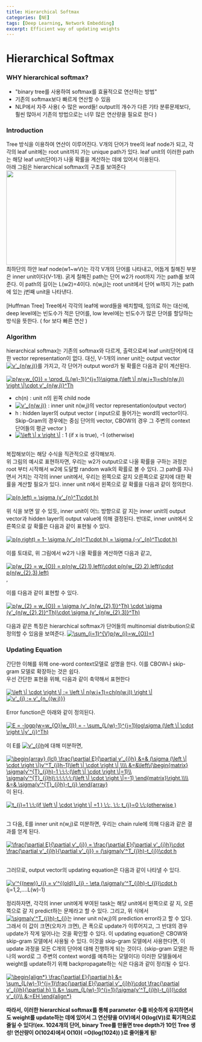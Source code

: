 ```yaml
---
title: Hierarchical Softmax
categories: [NE]
tags: [Deep Learning, Network Embedding]
excerpt: Efficient way of updating weights
---
```


<script src="https://cdn.mathjax.org/mathjax/latest/MathJax.js?config=TeX-AMS-MML_HTMLorMML" type="text/javascript"></script>

# Hierarchical Softmax

### WHY hierarchical softmax?
- "binary tree를 사용하여 softmax를 효율적으로 연산하는 방법" 
- 기존의 softmax보다 빠르게 연산할 수 있음
- NLP에서 자주 사용( 수 많은 word들! output의 개수가 다른 기타 분류문제보다, 훨씬 많아서 기존의 방법으로는 너무 많은 연산량을 필요로 한다 )

### Introduction
Tree 방식을 이용하여 연산이 이루어진다.
V개의 단어가 tree의 leaf node가 되고, 각각의 leaf unit에는 root unit까지 가는 unique path가 있다. leaf unit의 이러한 path는 해당 leaf unit(단어)가 나올 확률을 계산하는 데에 있어서 이용된다. <br>
아래 그림은 hierarchical softmax의 구조를 보여준다 <br>
<img src="https://miro.medium.com/max/521/1*a4idodtq60y2U5HqpB_MTQ.png" width="450" height="250" /> <br>
최하단의 하얀 leaf node(w1~wV)는 각각 V개의 단어를 나타내고, 어둡게 칠해진 부분은 inner unit이다(V-1개). 굵게 칠해진 path는 단어 w2가 root까지 가는 path롤 보여준다. 이 path의 길이는 L(w2)=4이다. n(w,j)는 root unit에서 단어 w까지 가는 path에 있는 j번째 unit을 나타낸다. <br> <br>
[Huffman Tree] Tree에서 각각의 leaf에 word들을 배치할때, 임의로 하는 대신에, deep level에는 빈도수가 적은 단어를, low level에는 빈도수가 많은 단어를 할당하는 방식을 뜻한다. ( for 보다 빠른 연산 )


### Algorithm
hierarchical softmax는 기존의 softmax와 다르게, 출력으로써 leaf unit(단어)에 대한 vector representation이 없다. 대신, V-1개의 inner unit는 output vector <a href="https://www.codecogs.com/eqnedit.php?latex=v'_{n(w,j)}" target="_blank"><img src="https://latex.codecogs.com/gif.latex?v'_{n(w,j)}" title="v'_{n(w,j)}" /></a>를 가지고, 각 단어가 output word가 될 확률은 다음과 같이 계산된다.<br> <br>
<a href="https://www.codecogs.com/eqnedit.php?latex=p(w=w_{O})&space;=&space;\prod_{L(w)-1)}^{j=1}\sigma&space;(\left&space;\|&space;n(w,j&plus;1)=ch(n(w,j))&space;\right&space;\|\cdot&space;v'_{n(w,j)}^Th" target="_blank"><img src="https://latex.codecogs.com/gif.latex?p(w=w_{O})&space;=&space;\prod_{L(w)-1)}^{j=1}\sigma&space;(\left&space;\|&space;n(w,j&plus;1)=ch(n(w,j))&space;\right&space;\|\cdot&space;v'_{n(w,j)}^Th" title="p(w=w_{O}) = \prod_{L(w)-1)}^{j=1}\sigma (\left \| n(w,j+1)=ch(n(w,j)) \right \|\cdot v'_{n(w,j)}^Th" /></a> <br> 
- ch(n) : unit n의 왼쪽 child node
- <a href="https://www.codecogs.com/eqnedit.php?latex=v'_{n(w,j)}" target="_blank"><img src="https://latex.codecogs.com/gif.latex?v'_{n(w,j)}" title="v'_{n(w,j)}" /></a> : inner unit n(w,j)의 vector representation(output vector)
- h : hidden layer의 output vector ( input으로 들어가는 word의 vector이다. Skip-Gram의 경우에는 중심 단어의 vector, CBOW의 경우 그 주변의 context 단어들의 평균 vector )
- <a href="https://www.codecogs.com/eqnedit.php?latex=\left&space;\|&space;x&space;\right&space;\|" target="_blank"><img src="https://latex.codecogs.com/gif.latex?\left&space;\|&space;x&space;\right&space;\|" title="\left \| x \right \|" /></a> : 1 (if x is true), -1 (otherwise) <br> <br>

복잡해보이는 해당 수식을 직관적으로 생각해보자. <br>
위 그림의 예시로 표현하자면, 우리는 w2가 output으로 나올 확률을 구하는 과정은 root 부터 시작해서 w2에 도달할 random walk의 확률로 볼 수 있다. 그 path를 지나면서 거치는 각각의 inner unit에서, 우리는 왼쪽으로 갈지 오른쪽으로 갈지에 대한 확률을 계산할 필요가 있다. inner unit n에서 왼쪽으로 갈 확률을 다음과 같이 정의한다. <br> <br>
<a href="https://www.codecogs.com/eqnedit.php?latex=p(n,left)&space;=&space;\sigma&space;(v'_{n}^T\cdot&space;h)" target="_blank"><img src="https://latex.codecogs.com/gif.latex?p(n,left)&space;=&space;\sigma&space;(v'_{n}^T\cdot&space;h)" title="p(n,left) = \sigma (v'_{n}^T\cdot h)" /></a> <br> <br>
위 식을 보면 알 수 있듯, inner unit이 어느 방향으로 갈 지는 inner unit의 output vector과 hidden layer의 output value에 의해 결정된다. 반대로, inner unit에서 오른쪽으로 갈 확률은 다음과 같이 표현될 수 있다. <br> <br>
<a href="https://www.codecogs.com/eqnedit.php?latex=p(n,right)&space;=&space;1-&space;\sigma&space;(v'_{n}^T\cdot&space;h)&space;=&space;\sigma&space;(-v'_{n}^T\cdot&space;h)" target="_blank"><img src="https://latex.codecogs.com/gif.latex?p(n,right)&space;=&space;1-&space;\sigma&space;(v'_{n}^T\cdot&space;h)&space;=&space;\sigma&space;(-v'_{n}^T\cdot&space;h)" title="p(n,right) = 1- \sigma (v'_{n}^T\cdot h) = \sigma (-v'_{n}^T\cdot h)" /></a> <br> <br>
이를 토대로, 위 그림에서 w2가 나올 확률을 계산하면 다음과 같고,<br> <br>
<a href="https://www.codecogs.com/eqnedit.php?latex=p(w_{2}&space;=&space;w_{O})&space;=&space;p(n(w_{2},1),left)\cdot&space;p(n(w_{2},2),left)\cdot&space;p(n(w_{2},3),left)" target="_blank"><img src="https://latex.codecogs.com/gif.latex?p(w_{2}&space;=&space;w_{O})&space;=&space;p(n(w_{2},1),left)\cdot&space;p(n(w_{2},2),left)\cdot&space;p(n(w_{2},3),left)" title="p(w_{2} = w_{O}) = p(n(w_{2},1),left)\cdot p(n(w_{2},2),left)\cdot p(n(w_{2},3),left)" /></a>, <br> <br>
이를 다음과 같이 표현할 수 있다. <br> <br>
<a href="https://www.codecogs.com/eqnedit.php?latex=p(w_{2}&space;=&space;w_{O})&space;=&space;\sigma&space;(v'_{n(w_{2},1)}^Th)&space;\cdot&space;\sigma&space;(v'_{n(w_{2},2)}^Th)\cdot&space;\sigma&space;(v'_{n(w_{2},3)}^Th)" target="_blank"><img src="https://latex.codecogs.com/gif.latex?p(w_{2}&space;=&space;w_{O})&space;=&space;\sigma&space;(v'_{n(w_{2},1)}^Th)&space;\cdot&space;\sigma&space;(v'_{n(w_{2},2)}^Th)\cdot&space;\sigma&space;(v'_{n(w_{2},3)}^Th)" title="p(w_{2} = w_{O}) = \sigma (v'_{n(w_{2},1)}^Th) \cdot \sigma (v'_{n(w_{2},2)}^Th)\cdot \sigma (v'_{n(w_{2},3)}^Th)" /></a> <br> <br>
다음과 같은 특징은 hierarchical softmax가 단어들의 multinomial distribution으로 정의할 수 있음을 보여준다.
<a href="https://www.codecogs.com/eqnedit.php?latex=\sum_{i=1}^{V}p(w_{i}=w_{O})=1" target="_blank"><img src="https://latex.codecogs.com/gif.latex?\sum_{i=1}^{V}p(w_{i}=w_{O})=1" title="\sum_{i=1}^{V}p(w_{i}=w_{O})=1" /></a>

### Updating Equation
간단한 이해를 위해 one-word context모델로 설명을 한다. 이를 CBOW나 skip-gram 모델로 확장하는 것은 쉽다. <br>
우선 간단한 표현을 위해, 다음과 같이 축약해서 표현한다 <br> <br>
<a href="https://www.codecogs.com/eqnedit.php?latex=\left&space;\|&space;\cdot&space;\right&space;\|&space;:=&space;\left&space;\|&space;n(w,j&plus;1)=ch(n(w,j))&space;\right&space;\|" target="_blank"><img src="https://latex.codecogs.com/gif.latex?\left&space;\|&space;\cdot&space;\right&space;\|&space;:=&space;\left&space;\|&space;n(w,j&plus;1)=ch(n(w,j))&space;\right&space;\|" title="\left \| \cdot \right \| := \left \| n(w,j+1)=ch(n(w,j)) \right \|" /></a>  <br>
 <a href="https://www.codecogs.com/eqnedit.php?latex=v'_{j}&space;:=&space;v'_{n_{(w,j)}}" target="_blank"><img src="https://latex.codecogs.com/gif.latex?v'_{j}&space;:=&space;v'_{n_{(w,j)}}" title="v'_{j} := v'_{n_{(w,j)}}" /></a> <br> <br>
Error function은 아래와 같이 정의된다. <br> <br>
<a href="https://www.codecogs.com/eqnedit.php?latex=E&space;=&space;-logp(w=w_{O}|w_{I})&space;=&space;-&space;\sum_{L(w)-1}^{j=1}log\sigma&space;(\left&space;\|&space;\cdot&space;\right&space;\|v'_{j}^Th)" target="_blank"><img src="https://latex.codecogs.com/gif.latex?E&space;=&space;-logp(w=w_{O}|w_{I})&space;=&space;-&space;\sum_{L(w)-1}^{j=1}log\sigma&space;(\left&space;\|&space;\cdot&space;\right&space;\|v'_{j}^Th)" title="E = -logp(w=w_{O}|w_{I}) = - \sum_{L(w)-1}^{j=1}log\sigma (\left \| \cdot \right \|v'_{j}^Th)" /></a> <br> <br>
이 E를 <a href="https://www.codecogs.com/eqnedit.php?latex=v'_{j}h" target="_blank"><img src="https://latex.codecogs.com/gif.latex?v'_{j}h" title="v'_{j}h" /></a>에 대해 미분하면, <br> <br>
<a href="https://www.codecogs.com/eqnedit.php?latex=\begin{array}&space;{lcl}&space;\frac{\partial&space;E}{\partial&space;v'_{j}h}&space;&=&&space;(\sigma&space;(\left&space;\|&space;\cdot&space;\right&space;\|)v'^T_{j}h-1)\left&space;\|&space;\cdot&space;\right&space;\|&space;\\\\&space;&=&\left\{\begin{matrix}&space;\sigma(v'^{T}_{j}h)-1&space;\;\;\;(\left&space;\|&space;\cdot&space;\right&space;\|=1)\\&space;\sigma(v'^{T}_{j}h)\;\;\;\;\;\;(\left&space;\|&space;\cdot&space;\right&space;\|=-1)&space;\end{matrix}\right.\\\\&space;&=&&space;\sigma(v'^{T}_{j}h)-t_{j}&space;\end{array}" target="_blank"><img src="https://latex.codecogs.com/gif.latex?\begin{array}&space;{lcl}&space;\frac{\partial&space;E}{\partial&space;v'_{j}h}&space;&=&&space;(\sigma&space;(\left&space;\|&space;\cdot&space;\right&space;\|)v'^T_{j}h-1)\left&space;\|&space;\cdot&space;\right&space;\|&space;\\\\&space;&=&\left\{\begin{matrix}&space;\sigma(v'^{T}_{j}h)-1&space;\;\;\;(\left&space;\|&space;\cdot&space;\right&space;\|=1)\\&space;\sigma(v'^{T}_{j}h)\;\;\;\;\;\;(\left&space;\|&space;\cdot&space;\right&space;\|=-1)&space;\end{matrix}\right.\\\\&space;&=&&space;\sigma(v'^{T}_{j}h)-t_{j}&space;\end{array}" title="\begin{array} {lcl} \frac{\partial E}{\partial v'_{j}h} &=& (\sigma (\left \| \cdot \right \|)v'^T_{j}h-1)\left \| \cdot \right \| \\\\ &=&\left\{\begin{matrix} \sigma(v'^{T}_{j}h)-1 \;\;\;(\left \| \cdot \right \|=1)\\ \sigma(v'^{T}_{j}h)\;\;\;\;\;\;(\left \| \cdot \right \|=-1) \end{matrix}\right.\\\\ &=& \sigma(v'^{T}_{j}h)-t_{j} \end{array}" /></a> 이 된다.<br> <br>
<a href="https://www.codecogs.com/eqnedit.php?latex=t_{j}=1&space;\:\:(if&space;\left&space;\|&space;\cdot&space;\right&space;\|&space;=1&space;)&space;\:\:,&space;\:\:&space;t_{j}=0&space;\:\:(otherwise&space;)" target="_blank"><img src="https://latex.codecogs.com/gif.latex?t_{j}=1&space;\:\:(if&space;\left&space;\|&space;\cdot&space;\right&space;\|&space;=1&space;)&space;\:\:,&space;\:\:&space;t_{j}=0&space;\:\:(otherwise&space;)" title="t_{j}=1 \:\:(if \left \| \cdot \right \| =1 ) \:\:, \:\: t_{j}=0 \:\:(otherwise )" /></a> <br> <br>

그 다음, E를 inner unit n(w,j)로 미분하면, 우리는 chain rule에 의해 다음과 같은 결과를 얻게 된다. <br> <br>
<a href="https://www.codecogs.com/eqnedit.php?latex=\frac{\partial&space;E}{\partial&space;v'_{j}}&space;=&space;\frac{\partial&space;E}{\partial&space;v'_{j}h}\cdot&space;\frac{\partial&space;v'_{j}h}{\partial&space;v'_{j}}&space;=&space;(\sigma(v'^T_{j}h)-t_{j})\cdot&space;h" target="_blank"><img src="https://latex.codecogs.com/gif.latex?\frac{\partial&space;E}{\partial&space;v'_{j}}&space;=&space;\frac{\partial&space;E}{\partial&space;v'_{j}h}\cdot&space;\frac{\partial&space;v'_{j}h}{\partial&space;v'_{j}}&space;=&space;(\sigma(v'^T_{j}h)-t_{j})\cdot&space;h" title="\frac{\partial E}{\partial v'_{j}} = \frac{\partial E}{\partial v'_{j}h}\cdot \frac{\partial v'_{j}h}{\partial v'_{j}} = (\sigma(v'^T_{j}h)-t_{j})\cdot h" /></a> <br><br>

그러므로, output vector의 updating equation은 다음과 같이 나타낼 수 있다.<br><br>
<a href="https://www.codecogs.com/eqnedit.php?latex=v'^{(new)}_{j}&space;=&space;v'^{(old)}_{j}&space;-&space;\eta&space;(\sigma(v'^T_{j}h)-t_{j})\cdot&space;h" target="_blank"><img src="https://latex.codecogs.com/gif.latex?v'^{(new)}_{j}&space;=&space;v'^{(old)}_{j}&space;-&space;\eta&space;(\sigma(v'^T_{j}h)-t_{j})\cdot&space;h" title="v'^{(new)}_{j} = v'^{(old)}_{j} - \eta (\sigma(v'^T_{j}h)-t_{j})\cdot h" /></a> <br>
(j=1,2,....L(w)-1) <br><br>
정리하자면, 각각의 inner unit에게 부여된 task는 해당 unit에서 왼쪽으로 갈 지, 오른쪽으로 갈 지 predict하는 문제라고 할 수 있다. 그리고, 위 식에서 <a href="https://www.codecogs.com/eqnedit.php?latex=\sigma(v'^T_{j}h)-t_{j}" target="_blank"><img src="https://latex.codecogs.com/gif.latex?\sigma(v'^T_{j}h)-t_{j}" title="\sigma(v'^T_{j}h)-t_{j}" /></a>는 inner unit n(w,j)의 prediction error라고 할 수 있다. 그래서 이 값이 크면(오차가 크면), 큰 폭으로 update가 이루어지고, 그 반대의 경우 update가 작게 일어나는 것을 확인할 수 있다. 이 updating equation은 CBOW와 skip-gram 모델에서 사용될 수 있다. 이것을 skip-gram 모델에서 사용한다면, 이 update 과정을 모든 C개의 단어에 대해 진행하게 되는 것이다. (skip-gram 모델은 하나의 word로 그 주변의 context word를 예측하는 모델이다) 이러한 모델들에서 weight를 update하기 위해 backpropagate하는 식은 다음과 같이 정리될 수 있다.  <br><br>
<a href="https://www.codecogs.com/eqnedit.php?latex=\begin{align*}&space;\frac{\partial&space;E}{\partial&space;h}&space;&=&space;\sum_{L(w)-1}^{j=1}\frac{\partial&space;E}{\partial&space;v'_{j}h}\cdot&space;\frac{\partial&space;v'_{j}h}{\partial&space;h}&space;\\&space;&=&space;\sum_{L(w)-1}^{j=1}(\sigma(v'^T_{j}h)-t_{j})\cdot&space;v'_{j}\\&space;&:=EH&space;\end{align*}" target="_blank"><img src="https://latex.codecogs.com/gif.latex?\begin{align*}&space;\frac{\partial&space;E}{\partial&space;h}&space;&=&space;\sum_{L(w)-1}^{j=1}\frac{\partial&space;E}{\partial&space;v'_{j}h}\cdot&space;\frac{\partial&space;v'_{j}h}{\partial&space;h}&space;\\&space;&=&space;\sum_{L(w)-1}^{j=1}(\sigma(v'^T_{j}h)-t_{j})\cdot&space;v'_{j}\\&space;&:=EH&space;\end{align*}" title="\begin{align*} \frac{\partial E}{\partial h} &= \sum_{L(w)-1}^{j=1}\frac{\partial E}{\partial v'_{j}h}\cdot \frac{\partial v'_{j}h}{\partial h} \\ &= \sum_{L(w)-1}^{j=1}(\sigma(v'^T_{j}h)-t_{j})\cdot v'_{j}\\ &:=EH \end{align*}" /></a> <br><br>
**따라서, 이러한 hierarchical softmax를 통해 parameter 수를 비슷하게 유지하면서도 weight를 update하는 데에 있어서 그 연산량을 O(V)에서 O(log(V))로 획기적으로 줄일 수 있다!(ex. 1024개의 단어, binary Tree를 만들면 tree depth가 10인 Tree 생성! 연산량이 O(1024)에서 O(10)( =O(log(1024)) )로 줄어들게 됨!**

